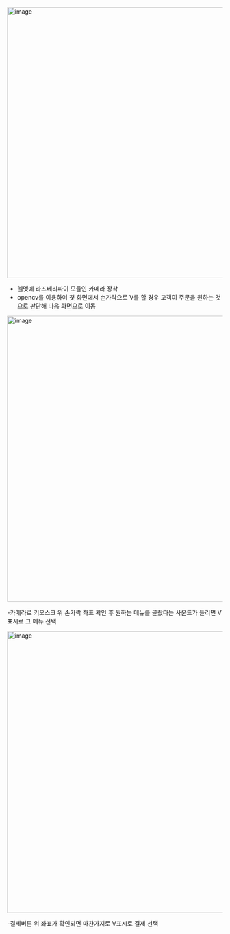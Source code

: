 <img width="631" alt="image" src="https://github.com/EYaan/Project/assets/81665544/7c95f520-0797-42e3-9fd2-322636136eea">


- 헬멧에 라즈베리파이 모듈인 카메라 장착
- opencv를 이용하여 첫 화면에서 손가락으로 V를 할 경우 고객이 주문을 원하는 것으로 판단해 다음 화면으로 이동


<img width="666" alt="image" src="https://github.com/EYaan/Project/assets/81665544/41af70f1-a2be-405f-bea3-0bed20ee85a2">


-카메라로 키오스크 위 손가락 좌표 확인 후 원하는 메뉴를 골랐다는 사운드가 들리면 V표시로 그 메뉴 선택 


<img width="656" alt="image" src="https://github.com/EYaan/Project/assets/81665544/0d94c5e9-4711-4c2b-97fd-014ccc64c708">


-결제버튼 위 좌표가 확인되면 마찬가지로 V표시로 결제 선택
